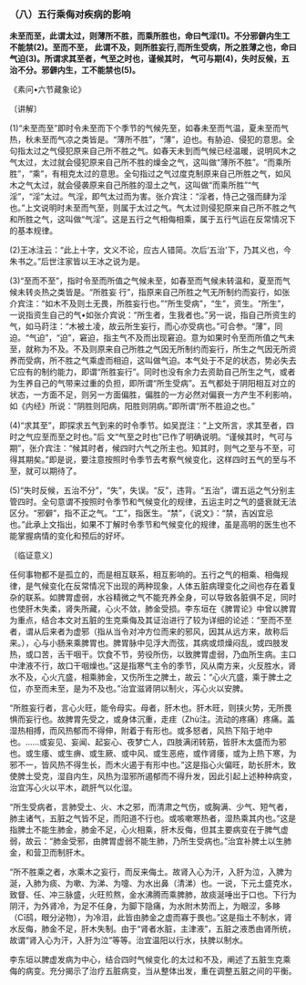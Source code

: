 ### （八）五行乘侮对疾病的影响

**未至而至，此谓太过，则薄所不胜，而乘所胜也，命曰气淫(1)。不分邪僻内生工不能禁(2)。至而不至，**
**此谓不及，则所胜妄行,而所生受病，所之胜薄之也，命曰气迫(3)。所谓求其至者，气至之时也，谨候其时，**
**气可与期(4)，失时反候，五治不分。邪僻内生，工不能禁也(5)。**

​《素问•六节藏象论》

〔讲解〕

(1)“未至而至”即时令未至而下个季节的气候先至，如春未至而气温，夏未至而气热，秋未至而气凉之类皆是。“薄所不胜”，“薄”，迫也。有胁迫、侵犯的意思。全句指太过之气侵犯原来自己所不胜之气。如春天未到而气候已经温暖，说明风木之气太过，太过就会侵犯原来自己所不胜的燥金之气，这叫做“薄所不胜”。“而乘所胜”，“乘”，有相克太过的意思。全句指过之气过度克制原来自己所胜之气，如风木之气太过，就会侵袭原来自己所胜的湿土之气，这叫做“而乘所胜”“气淫”，“淫”太过。气淫，即气太过而为害。张介宾注：“淫者，恃己之强而肆为淫也。”上文说明时未至而气至，则属于太过之气。气太过则侵犯原来自己所不胜之气和所胜之气，这叫做“气淫”。这是五行之气相侮相乘，属于五行气运在反常情况下的基本规律。

(2)王冰注云：“此上十字，文义不论，应古人错简。次后‘五治'下，乃其义也，今朱书之。”后世注家皆以王冰之说为是。

(3)“至而不至”，指时令至而所值之气候未至，如春至而气候未转温和，夏至而气候未转炎热之类皆是。“所胜妄
行”，指原来自己所胜之气无所制约而妄行，如张介宾注：“如木不及则土无畏，所胜妄行也。”“所生受病”，“生”，资生。“所生”，一说指资生自己的气•如张介宾说：“所生者，生我者也。”另一说，指自己所资生的气，如马莳注：“木被土凌，故云所生妄行，而心亦受病也。”可合参。“薄”，同迫。“气迫”，“迫”，窘迫，指主气不及而出现窘迫。意为如果时令至而所值之气未至，就称为不及。不及则原来自己所胜之气因无所制约而妄行，所生之气因无所资养而受病，所不胜之气乘虚而相迫，这叫做气迫。本气处于不足的状态，势必失去它应有的制约能力，即谓“所胜妄行”。同时也没有余力去资助自己所生之气，或者为生养自己的气带来过重的负担，即所谓“所生受病”。五气都处于阴阳相互对立的状态，一方面不足，则另一方面偏胜，偏胜的一方必然对偏衰一方产生不利影响，如《内经》所说：“阴胜则阳病，阳胜则阴病。”即所谓“所不胜迫之也。”

(4)“求其至”，即探求五气到来的时令季节。如吴崑注：“上文所言，求其至者，四时之气应至而至之时也。”后
文“气至之时也”已作了明确说明。“谨候其时，气可与期”，张介宾注：“候其时者，候四时六气之所主也。知其时，则气之至与不至，可得其期矣。”即是说，要注意按照时令季节去考察气候变化，这样四时五气的至与不至，就可以期待了。

(5)“失时反候，五治不分”，“失”，失误。“反”，违背。“五治”，谓五运之气分别主管四时。全句意谓不按照时令季节和气候变化的规律，五运主时之气的盛衰就无法区分。“邪僻”，指不正之气。“工”，指医生。“禁”，《说文》：“禁，吉凶宜忌也。”此承上文指出，如果不丁解时令季节和气候变化的规律，虽是高明的医生也不能掌握病情的变化和预后的好坏。

〔临证意义〕

任何事物都不是孤立的，而是相互联系，相互影响的。五行之气的相乘、相侮规律，是气候变化在反常情况下出现的两种现象，人体五脏病理变化之间也存在着复杂的联系。如脾胃虚弱，水谷精微之气不能充养全身，可以导致各脏俱不足，同时也使肝木失柔，肾失所藏，心火不敛，肺金受损。李东垣在《脾胃论》中曾以脾胃为重点，结合本文对五脏的生克乘侮及其证治进行了较为详细的论述：“至而不至者，谓从后来者为虚邪（指从当令对冲方位而来的邪风，因其从远方来，故称后来。），心与小肠来乘脾胃也。脾胃脉中见浮大而弦，其病或烦燥闷乱，或四肢发热，或口苦，舌干咽干。饮食不节，劳役所伤，以致脾胃虚弱，乃血所生病。主口中津液不行，故口干咽燥也。”这是指寒气主令的季节，风从南方来，火反胜水，肾水不及，心火亢盛，相乘肺金，又伤所生之脾土，故云：“心火亢盛，乘于脾土之位，亦至而未至，是为不及也。”治宜滋肾阴以制火，泻心火以安脾。

“所胜妄行者，言心火旺，能令母实。母者，肝木也。肝木旺，则挟火势，无所畏惧而妄行也。故脾胃先受之，或身体沉重，走疰（Zhù注。流动的疼痛）疼痛。盖湿热相搏，而风热郁而不得伸，附着于有形也。或多怒者，风热下陷于地中也。……或妄见、妄闻、起妄心、夜梦亡人，四肢满闭转筋，皆肝木太盛而为邪也。或生痿、或生痹、或生厥、或中风、或生恶疮，或作肾痿，或为上热下寒，为邪不一，皆风热不得生长，而木火遏于有形中也。”这是指心火偏旺，助长肝木，致使脾土受克，湿自内生，风热为湿邪所遏郁而不得升发，因此引起上述种种病变，治宜泻心火以平木，疏肝气以化湿。

“所生受病者，言肺受土、火、木之邪，而清肃之气伤，或胸满、少气、短气者，肺主诸气，五脏之气皆不足，而阳道不行也。或咳嗽寒热者，湿热乘其内也。”这是指脾土不能生肺金，肺金不足，心火相乘，肝木反侮，但其主要病变在于脾气虚弱，故云：“肺金受邪，由脾胃虚弱不能生肺，乃所生受病也。”治宜补脾土以生肺金，和营卫而制肝木。

“所不胜乘之者，水乘木之妄行，而反来侮土。故肾入心为汗，入肝为泣，入脾为涎，入肺为痰、为嗽、为涕、为嚏、为水出鼻（清涕）也。一说，下元土盛克水，致督、任、冲三脉盛，火旺煎熬，金水沸腾而乘脾肺，故痰涎唾出于口也。下行为阴汗，为外肾冷，为足不任身，为脚下隐痛，为水附木势而上，为眼涩，多眵（Cī鸱，眼分泌物），为冷泪，此皆由肺金之虚而寡于畏也。”这是指土不制水，肾水反侮，肺金不足，肝木失制。由于“肾者水脏，主津液”，五脏之液悉由肾所统，故谓“肾入心为汗，入肝为泣”等等。治宜温阳以行水，扶脾以制水。

李东垣以脾虚发病为中心，结合四时气候变化.的太过和不及，阐述了五脏生克乘侮的病变。充分揭示了治疗五脏病变，当从整体出发，重在调整五脏之间的平衡。

